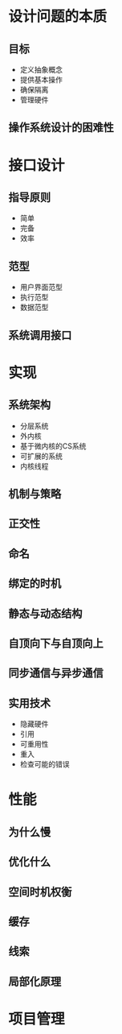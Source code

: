 # 设计问题的本质

## 目标

- 定义抽象概念
- 提供基本操作
- 确保隔离
- 管理硬件

## 操作系统设计的困难性

# 接口设计

## 指导原则

- 简单
- 完备
- 效率

## 范型

- 用户界面范型
- 执行范型
- 数据范型

## 系统调用接口

# 实现

## 系统架构

- 分层系统
- 外内核
- 基于微内核的CS系统
- 可扩展的系统
- 内核线程

## 机制与策略

## 正交性

## 命名

## 绑定的时机

## 静态与动态结构

## 自顶向下与自顶向上

## 同步通信与异步通信

## 实用技术

- 隐藏硬件
- 引用
- 可重用性
- 重入
- 检查可能的错误

# 性能

## 为什么慢

## 优化什么

## 空间时机权衡

## 缓存

## 线索

## 局部化原理

# 项目管理

